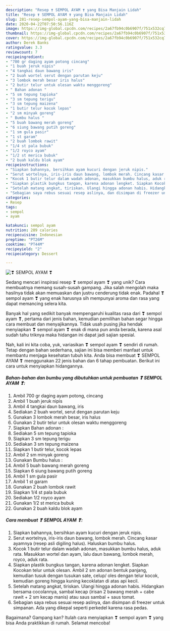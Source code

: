 ```yaml
---
description: "Resep ❣ SEMPOL AYAM ❣ yang Bisa Manjain Lidah"
title: "Resep ❣ SEMPOL AYAM ❣ yang Bisa Manjain Lidah"
slug: 281-resep-sempol-ayam-yang-bisa-manjain-lidah
date: 2020-04-22T07:50:56.116Z
image: https://img-global.cpcdn.com/recipes/2a67fb94c0b6907f/751x532cq70/❣-sempol-ayam-❣-foto-resep-utama.jpg
thumbnail: https://img-global.cpcdn.com/recipes/2a67fb94c0b6907f/751x532cq70/❣-sempol-ayam-❣-foto-resep-utama.jpg
cover: https://img-global.cpcdn.com/recipes/2a67fb94c0b6907f/751x532cq70/❣-sempol-ayam-❣-foto-resep-utama.jpg
author: Derek Banks
ratingvalue: 3.3
reviewcount: 7
recipeingredient:
- "700 gr daging ayam potong cincang"
- "1 buah jeruk nipis"
- "4 tangkai daun bawang iris"
- "2 buah wortel serut dengan parutan keju"
- "3 lombok merah besar iris halus"
- "2 butir telur untuk olesan waktu menggoreng"
- " Bahan adonan "
- "5 sm tepung tapioka"
- "3 sm tepung terigu"
- "3 sm tepung maizena"
- "1 butir telur kocok lepas"
- "2 sm minyak goreng"
- " Bumbu halus "
- "5 buah bawang merah goreng"
- "6 siung bawang putih goreng"
- "1 sm gula pasir"
- "1 st garam"
- "2 buah lombok rawit"
- "1/4 st pala bubuk"
- "1/2 royco ayam"
- "1/2 st merica bubuk"
- "2 buah kaldu blok ayam"
recipeinstructions:
- "Siapkan bahannya, bersihkan ayam kucuri dengan jeruk nipis."
- "Serut wortelnya, iris-iris daun bawang, lombok merah. Cincang kasar ayamnya (resep asli digiling halus). Haluskan bumbu halus."
- "Kocok 1 butir telur dalam wadah adonan, masukkan bumbu halus, aduk rata. Masukkan wortel dan ayam, lalu daun bawang, lombok merah, royco, aduk rata."
- "Siapkan plastik bungkus tangan, karena adonan lengket. Siapkan Kocokan telur untuk olesan. Ambil 2 sm adonan bentuk panjang, kemudian tusuk dengan tusukan sate, celup/ oles dengan telur kocok, kemudian goreng hingga kuning kecoklatan di atas api kecil."
- "Setelah matang angkat, tiriskan. Ulangi hingga adonan habis. Hidangkan bersama cocolannya, sambal kecap (irisan 2 bawang merah + cabe rawit + 2 sm kecap manis) atau saus sambal + saus tomat."
- "Sebagian saya rebus sesuai resep aslinya, dan disimpan di freezer untuk simpanan. Ada yang dikepal seperti perkedel karena rasa pedas."
categories:
- Resep
tags:
- sempol
- ayam

katakunci: sempol ayam 
nutrition: 289 calories
recipecuisine: Indonesian
preptime: "PT26M"
cooktime: "PT44M"
recipeyield: "2"
recipecategory: Dessert

---
```



![❣ SEMPOL AYAM ❣](https://img-global.cpcdn.com/recipes/2a67fb94c0b6907f/751x532cq70/❣-sempol-ayam-❣-foto-resep-utama.jpg)

Sedang mencari inspirasi resep ❣ sempol ayam ❣ yang unik? Cara membuatnya memang susah-susah gampang. Jika salah mengolah maka hasilnya tidak akan memuaskan dan justru cenderung tidak enak. Padahal ❣ sempol ayam ❣ yang enak harusnya sih mempunyai aroma dan rasa yang dapat memancing selera kita.



Banyak hal yang sedikit banyak mempengaruhi kualitas rasa dari ❣ sempol ayam ❣, pertama dari jenis bahan, kemudian pemilihan bahan segar hingga cara membuat dan menyajikannya. Tidak usah pusing jika hendak menyiapkan ❣ sempol ayam ❣ enak di mana pun anda berada, karena asal sudah tahu triknya maka hidangan ini dapat jadi sajian spesial.


Nah, kali ini kita coba, yuk, variasikan ❣ sempol ayam ❣ sendiri di rumah. Tetap dengan bahan sederhana, sajian ini bisa memberi manfaat untuk membantu menjaga kesehatan tubuh kita. Anda bisa membuat ❣ SEMPOL AYAM ❣ menggunakan 22 jenis bahan dan 6 tahap pembuatan. Berikut ini cara untuk menyiapkan hidangannya.

<!--inarticleads1-->

##### Bahan-bahan dan bumbu yang dibutuhkan untuk pembuatan ❣ SEMPOL AYAM ❣:

1. Ambil 700 gr daging ayam potong, cincang
1. Ambil 1 buah jeruk nipis
1. Ambil 4 tangkai daun bawang, iris
1. Sediakan 2 buah wortel, serut dengan parutan keju
1. Gunakan 3 lombok merah besar, iris halus
1. Gunakan 2 butir telur untuk olesan waktu menggoreng
1. Siapkan  Bahan adonan :
1. Sediakan 5 sm tepung tapioka
1. Siapkan 3 sm tepung terigu
1. Sediakan 3 sm tepung maizena
1. Siapkan 1 butir telur, kocok lepas
1. Ambil 2 sm minyak goreng
1. Gunakan  Bumbu halus :
1. Ambil 5 buah bawang merah goreng
1. Siapkan 6 siung bawang putih goreng
1. Ambil 1 sm gula pasir
1. Ambil 1 st garam
1. Gunakan 2 buah lombok rawit
1. Siapkan 1/4 st pala bubuk
1. Sediakan 1/2 royco ayam
1. Gunakan 1/2 st merica bubuk
1. Gunakan 2 buah kaldu blok ayam




<!--inarticleads2-->

##### Cara membuat ❣ SEMPOL AYAM ❣:

1. Siapkan bahannya, bersihkan ayam kucuri dengan jeruk nipis.
1. Serut wortelnya, iris-iris daun bawang, lombok merah. Cincang kasar ayamnya (resep asli digiling halus). Haluskan bumbu halus.
1. Kocok 1 butir telur dalam wadah adonan, masukkan bumbu halus, aduk rata. Masukkan wortel dan ayam, lalu daun bawang, lombok merah, royco, aduk rata.
1. Siapkan plastik bungkus tangan, karena adonan lengket. Siapkan Kocokan telur untuk olesan. Ambil 2 sm adonan bentuk panjang, kemudian tusuk dengan tusukan sate, celup/ oles dengan telur kocok, kemudian goreng hingga kuning kecoklatan di atas api kecil.
1. Setelah matang angkat, tiriskan. Ulangi hingga adonan habis. Hidangkan bersama cocolannya, sambal kecap (irisan 2 bawang merah + cabe rawit + 2 sm kecap manis) atau saus sambal + saus tomat.
1. Sebagian saya rebus sesuai resep aslinya, dan disimpan di freezer untuk simpanan. Ada yang dikepal seperti perkedel karena rasa pedas.




Bagaimana? Gampang kan? Itulah cara menyiapkan ❣ sempol ayam ❣ yang bisa Anda praktikkan di rumah. Selamat mencoba!
